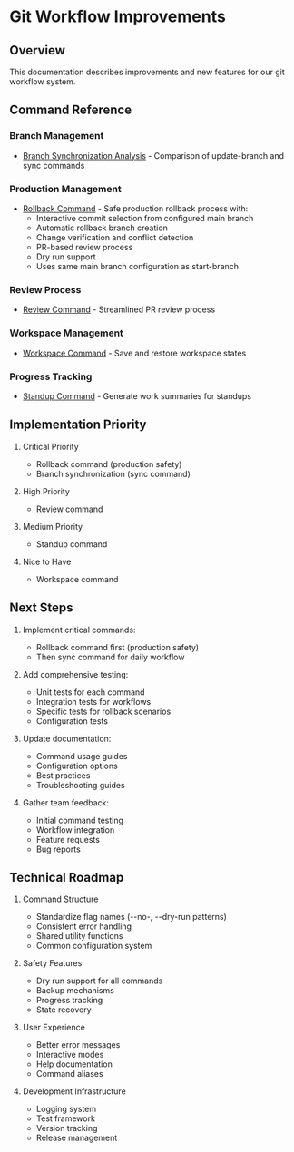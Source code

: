 # Git Workflow Improvements

## Overview
This documentation describes improvements and new features for our git workflow system.

## Command Reference

### Branch Management
- [Branch Synchronization Analysis](branch-sync-comparison.md) - Comparison of update-branch and sync commands

### Production Management
- [Rollback Command](rollback-command.md) - Safe production rollback process with:
  - Interactive commit selection from configured main branch
  - Automatic rollback branch creation
  - Change verification and conflict detection
  - PR-based review process
  - Dry run support
  - Uses same main branch configuration as start-branch

### Review Process
- [Review Command](review-command.md) - Streamlined PR review process

### Workspace Management
- [Workspace Command](workspace-command.md) - Save and restore workspace states

### Progress Tracking
- [Standup Command](standup-command.md) - Generate work summaries for standups

## Implementation Priority

1. Critical Priority
   - Rollback command (production safety)
   - Branch synchronization (sync command)

2. High Priority
   - Review command

3. Medium Priority
   - Standup command

4. Nice to Have
   - Workspace command

## Next Steps

1. Implement critical commands:
   - Rollback command first (production safety)
   - Then sync command for daily workflow

2. Add comprehensive testing:
   - Unit tests for each command
   - Integration tests for workflows
   - Specific tests for rollback scenarios
   - Configuration tests

3. Update documentation:
   - Command usage guides
   - Configuration options
   - Best practices
   - Troubleshooting guides

4. Gather team feedback:
   - Initial command testing
   - Workflow integration
   - Feature requests
   - Bug reports

## Technical Roadmap

1. Command Structure
   - Standardize flag names (--no-<action>, --dry-run patterns)
   - Consistent error handling
   - Shared utility functions
   - Common configuration system

2. Safety Features
   - Dry run support for all commands
   - Backup mechanisms
   - Progress tracking
   - State recovery

3. User Experience
   - Better error messages
   - Interactive modes
   - Help documentation
   - Command aliases

4. Development Infrastructure
   - Logging system
   - Test framework
   - Version tracking
   - Release management
